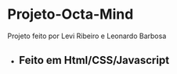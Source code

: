 # Projeto-Octa-Mind

Projeto feito por Levi Ribeiro e Leonardo Barbosa

- ## Feito em Html/CSS/Javascript